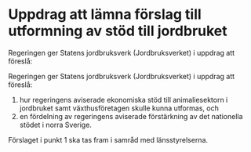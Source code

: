 # Uppdrag att lämna förslag till utformning av stöd till jordbruket

Regeringen ger Statens jordbruksverk (Jordbruksverket) i uppdrag att föreslå:

Regeringen ger Statens jordbruksverk (Jordbruksverket) i uppdrag att föreslå:

1. hur regeringens aviserade ekonomiska stöd till animaliesektorn i
jordbruket samt växthusföretagen skulle kunna utformas, och
2. en fördelning av regeringens aviserade förstärkning av det nationella
stödet i norra Sverige.

Förslaget i punkt 1 ska tas fram i samråd med länsstyrelserna.

